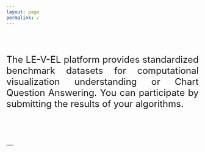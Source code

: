 ```yaml
---
layout: page
permalink: /
---
```

 
<!--<div id='advertisement' style='position:absolute;top:20px;right:20px'>
  <center>
    <img src='gfx/heart.png' style='width:30px'><br><a href='https://mpsych.org/join/'>JOIN US!</a>
  </center>
</div>
-->

<!-- <span class="teaser" style="left:20%;position:relative">We study <span class="bluetext">natural</span> and</span>
<span class="teaser" style="position: relative; float:left; left:30%;margin-top:-20px;"><span class="bluetext">artificial neural networks</span>.</span> -->

<br><br>
<p align="justify" style="font-size:24px">
The LE-V-EL platform provides standardized <span class="bluetext">benchmark datasets</span> for computational visualization understanding or Chart Question Answering. You can participate by <span class="bluetext">submitting</span> the results of your algorithms.
</p>
<br><br>


<!-- Leaderboard -->
<head>
    <!-- <meta charset="UTF-8">
    <meta name="viewport" content="width=device-width, initial-scale=1.0">
    <title>Leaderboard</title> -->
    <!-- <link rel="stylesheet" href="leaderboard/styles.css"> -->
</head>
<body>
    <!-- <header>
        <h1>Leaderboard</h1>
    </header>
    <main>
        <section>
            <input type="file" id="jsonFileInput" accept=".json">
            <button id="uploadBtn" >Upload JSON</button>
        </section>
        <section>
            <table id="leaderboardTable">
                <thead>
                    <tr>
                        <th>Rank</th>
                        <th>Name</th>
                        <th>Score</th>
                    </tr>
                </thead>
                <tbody></tbody>
            </table>
        </section>
    </main>
    <script src="leaderboard/scripts.js"></script> -->
</body>
<!-- Leaderboard -->

<div class="bibtex_template">
  <div class="researchteaser" style="height:86px;display:flex;align-items:center;">
    <img class='bibtexVar thumb blacknwhite' extra='BIBTEXKEY' src="papers/+BIBTEXKEY+.png" style="width:20%">
      <div style="line-height:normal;width:310px">
        <a class='bibtexVar cleanlink' href='paper?+BIBTEXKEY+' extra='BIBTEXKEY'><span class='title'></span></a><br>
        <span class='small lightgray shortvenue'></span>
      </div>
  </div>
</div>




<script type='text/javascript' src='/js/jquery.js'></script>
<script type='text/javascript' src='/js/moment.js'></script>
<script type='text/javascript' src='/js/bibtex.js'></script>

<!-- <bibtex src='/papers/pub.bib'></bibtex> -->


